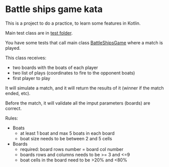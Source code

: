 # Battle ships game kata

This is a project to do a practice, to learn some features in Kotlin.

Main test class are in [test folder](src/test/kotlin/com/poc/cucumber/service/).

You have some tests that call main class [BattleShipsGame](src/main/java/com/kata/battleshipsgame/service/BattleShipsGame.kt) where a match is played.

This class receives:

 - two boards with the boats of each player
 - two list of plays (coordinates to fire to the opponent boats)
 - first player to play

It will simulate a match, and it will return the results of it (winner if the match ended, etc).

Before the match, it will validate all the imput parameters (boards) are correct.

Rules:

- Boats
  - at least 1 boat and max 5 boats in each board
  - boat size needs to be between 2 and 5 cells
- Boards
  - required: board rows number = board col number
  - boards rows and columns needs to be >= 3 and <=9
  - boat cells in the board need to be >20% and <80%